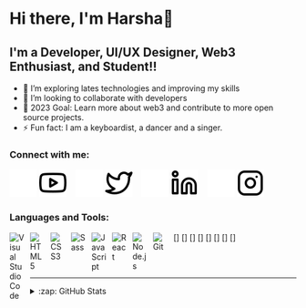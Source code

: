 # Hi there, I'm Harsha👋 


## I'm a Developer, UI/UX Designer, Web3 Enthusiast, and Student!!

- 🌱 I’m exploring lates technologies and improving my skills
- 👯 I’m looking to collaborate with developers
- 🥅 2023 Goal: Learn more about web3 and contribute to more open source projects.
- ⚡ Fun fact: I am a keyboardist, a dancer and a singer.

### Connect with me:
[![youtube](./img/youtube-dark.svg)](https://www.youtube.com/@harshajohny1653/featured#gh-dark-mode-only)
[![youtube](./img/youtube-light.svg)](https://www.youtube.com/@harshajohny1653/featured#gh-light-mode-only)
&nbsp;&nbsp;
[![twitter](./img/twitter-dark.svg)](https://twitter.com/harshajny#gh-dark-mode-only)
[![twitter](./img/twitter-light.svg)](https://twitter.com/harshajny#gh-light-mode-only)
&nbsp;&nbsp;
[![linkedin](./img/linkedin-dark.svg)](https://linkedin.com/in/harsha-johny-5ab21b195#gh-dark-mode-only)
[![linkedin](./img/linkedin-light.svg)](https://linkedin.com/in/harsha-johny-5ab21b195#gh-light-mode-only)
&nbsp;&nbsp;
[![instagram](./img/instagram-dark.svg)](https://www.instagram.com/harshajny/#gh-dark-mode-only)
[![instagram](./img/instagram-light.svg)](https://www.instagram.com/harshajny/#gh-light-mode-only)

### Languages and Tools:

[<img align="left" alt="Visual Studio Code" width="26px" src="https://cdn.jsdelivr.net/gh/devicons/devicon/icons/vscode/vscode-original.svg" style="padding-right:10px;" />] 
[<img align="left" alt="HTML5" width="26px" src="https://cdn.jsdelivr.net/gh/devicons/devicon/icons/html5/html5-original.svg" style="padding-right:10px;" />] 
[<img align="left" alt="CSS3" width="26px" src="https://cdn.jsdelivr.net/gh/devicons/devicon/icons/css3/css3-original.svg" style="padding-right:10px;" />] 
[<img align="left" alt="Sass" width="26px" src="https://cdn.jsdelivr.net/gh/devicons/devicon/icons/sass/sass-original.svg" style="padding-right:10px;" />] 
[<img align="left" alt="JavaScript" width="26px" src="https://cdn.jsdelivr.net/gh/devicons/devicon/icons/javascript/javascript-original.svg" style="padding-right:10px;" />] 
[<img align="left" alt="React" width="26px" src="https://cdn.jsdelivr.net/gh/devicons/devicon/icons/react/react-original.svg" style="padding-right:10px;" />] 
[<img align="left" alt="Node.js" width="26px" src="https://cdn.jsdelivr.net/gh/devicons/devicon/icons/nodejs/nodejs-original.svg" style="padding-right:10px;" />] 
 [<img align="left" alt="Git" width="26px" src="https://cdn.jsdelivr.net/gh/devicons/devicon/icons/git/git-original.svg" style="padding-right:10px;" />] 
 
<br />
<br />

---

<details>
  <summary>:zap: GitHub Stats</summary>

  <img align="left" alt="Harshajny's GitHub Stats" src="https://github-readme-stats.vercel.app/api?username=harshajny&show_icons=true&hide_border=false&title_color=ff652f&icon_color=FFE400&bg_color=09131B&text_color=ffffff&border_color=0c1a25" />

</details>

[twitter]: https://twitter.com/harshajny
[youtube]: https://www.youtube.com/@harshajohny1653/featured
[instagram]: https://www.instagram.com/harshajny/
[linkedin]: https://linkedin.com/in/harsha-johny-5ab21b195
 
